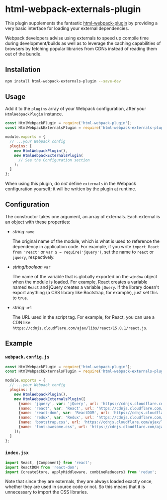 # html-webpack-externals-plugin
This plugin supplements the fantastic [html-webpack-plugin](https://github.com/ampedandwired/html-webpack-plugin) by providing a very basic interface for loading your external dependencies.

Webpack developers advise using externals to speed up compile time during development/builds as well as to leverage the caching capabilities of browsers by fetching popular libraries from CDNs instead of reading them out of the bundle.

## Installation
```sh
npm install html-webpack-externals-plugin --save-dev
```

## Usage
Add it to the `plugins` array of your Webpack configuration, after your `HtmlWebpackPlugin` instance.

```js
const HtmlWebpackPlugin = require('html-webpack-plugin');
const HtmlWebpackExternalsPlugin = require('html-webpack-externals-plugin');

module.exports = {
  // ...your Webpack config
  plugins: [
    new HtmlWebpackPlugin(),
    new HtmlWebpackExternalsPlugin(
      // See the Configuration section
    );
  ]
};
```

When using this plugin, do *not* define `externals` in the Webpack configuration yourself; it will be written by the plugin at runtime.

## Configuration
The constructor takes one argument, an array of externals. Each external is an object with these properties:
* *string* `name`

  The original name of the module, which is what is used to reference the dependency in application code. For example, if you write `import React from 'react'` or `var $ = require('jquery')`, set the name to `react` or `jquery`, respectively.

* *string/boolean* `var`

  The name of the variable that is globally exported on the `window` object when the module is loaded. For example, React creates a variable named `React` and jQuery creates a variable `jQuery`. If the library doesn't export anything (a CSS library like Bootstrap, for example), just set this to `true`.

* *string* `url`

  The URL used in the script tag. For example, for React, you can use a CDN like `https://cdnjs.cloudflare.com/ajax/libs/react/15.0.1/react.js`.

## Example
### `webpack.config.js`
```js
const HtmlWebpackPlugin = require('html-webpack-plugin');
const HtmlWebpackExternalsPlugin = require('html-webpack-externals-plugin');

module.exports = {
  // ...your Webpack config
  plugins: [
    new HtmlWebpackPlugin(),
    new HtmlWebpackExternalsPlugin([
      {name: 'jquery', var: 'jQuery', url: 'https://cdnjs.cloudflare.com/ajax/libs/jquery/1.12.4/jquery.js'},
      {name: 'react', var: 'React', url: 'https://cdnjs.cloudflare.com/ajax/libs/react/15.0.1/react.js'},
      {name: 'react-dom', var: 'ReactDOM', url: 'https://cdnjs.cloudflare.com/ajax/libs/react/15.0.1/react-dom.js'},
      {name: 'redux', var: 'Redux', url: 'https://cdnjs.cloudflare.com/ajax/libs/redux/3.6.0/redux.js'},
      {name: 'bootstrap.css', url: 'https://cdnjs.cloudflare.com/ajax/libs/twitter-bootstrap/3.3.5/css/bootstrap.css'},
      {name: 'font-awesome.css', url: 'https://cdnjs.cloudflare.com/ajax/libs/font-awesome/4.6.3/css/font-awesome.css'}
    ]);
  ]
};
```

### `index.jsx`
```js
import React, {Component} from 'react';
import ReactDOM from 'react-dom';
import {createStore, applyMiddleware, combineReducers} from 'redux';
```

Note that since they are externals, they are always loaded exactly once, whether they are used in source code or not. So this means that it is unnecessary to import the CSS libraries.
